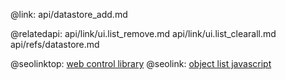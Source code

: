 @link: api/datastore_add.md

@relatedapi:
	api/link/ui.list_remove.md
	api/link/ui.list_clearall.md
	api/refs/datastore.md

@seolinktop: [web control library](https://webix.com)
@seolink: [object list javascript](https://webix.com/widget/list/)